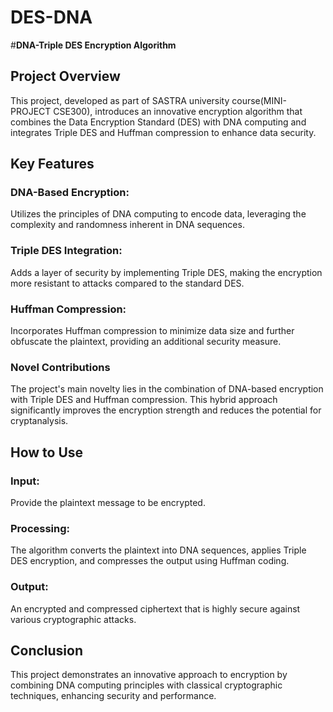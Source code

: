 # DES-DNA
#**DNA-Triple DES Encryption Algorithm**
## Project Overview
This project, developed as part of SASTRA university course(MINI-PROJECT CSE300), introduces an innovative encryption algorithm that combines the Data Encryption Standard (DES) with DNA computing and integrates Triple DES and Huffman compression to enhance data security.

## Key Features
### DNA-Based Encryption: 
Utilizes the principles of DNA computing to encode data, leveraging the complexity and randomness inherent in DNA sequences.
### Triple DES Integration: 
Adds a layer of security by implementing Triple DES, making the encryption more resistant to attacks compared to the standard DES.
### Huffman Compression: 
Incorporates Huffman compression to minimize data size and further obfuscate the plaintext, providing an additional security measure.
### Novel Contributions
The project's main novelty lies in the combination of DNA-based encryption with Triple DES and Huffman compression. This hybrid approach significantly improves the encryption strength and reduces the potential for cryptanalysis.

## How to Use
### Input: 
Provide the plaintext message to be encrypted.
### Processing: 
The algorithm converts the plaintext into DNA sequences, applies Triple DES encryption, and compresses the output using Huffman coding.
### Output: 
An encrypted and compressed ciphertext that is highly secure against various cryptographic attacks.
## Conclusion
This project demonstrates an innovative approach to encryption by combining DNA computing principles with classical cryptographic techniques, enhancing security and performance.
